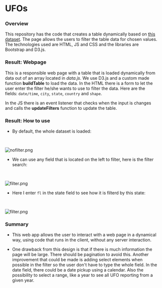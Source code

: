 # UFOs
### Overview

This repository has the code that creates a table dynamically based on [this dataset](static/data.js). The page allows the users to filter the table data for chosen values. The technologies used are HTML, JS and CSS and the libraries are Bootstrap and D3.js.


### Result: Webpage

This is a responsible web page with a table that is loaded dynamically from data out of an array located in *data.js*. We use D3.js and a custom made function **buildTable** to load the data.
In the HTML there is a form to let the user enter the filter he/she wants to use to filter the data. Here are the fields:
`date/time`, `city`, `state`, `country` and `shape`.

 In the JS there is an event listener that checks when the input is changes and calls the **updateFilters** function to update the table.

### Result: How to use

* By default, the whole dataset is loaded:
<br/>

![nofilter.png](static/nofilter.png)

* We can use any field that is located on the left to filter, here is the filter search:
<br/>

![filter.png](static/filter.png)

* Here I enter `fl` in the state field to see how it is filterd by this state:
<br/>

![filter.png](static/filtered.png)

### Summary

* This web app allows the user to interact with a web page in a dynamical way, using code that runs in the client, without any server interaction.

* One drawback from this design is that if there is much information the page will be large. There should be pagination to avoid this. Another improvement that could be made is adding select elements when possible in the filter so the user don't have to type the whole field. In the date field, there could be a date pickup using a calendar. Also the possibility to select a range, like a year to see all UFO reporting from a given year.

